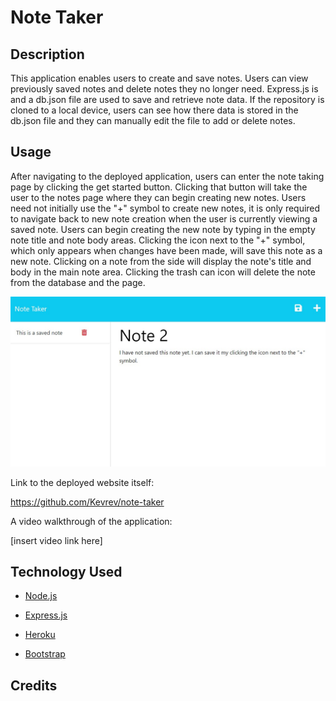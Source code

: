 # Note Taker

## Description

This application enables users to create and save notes. Users can view previously saved notes and delete notes they no longer need. Express.js is and a db.json file are used to save and retrieve note data. If the repository is cloned to a local device, users can see how there data is stored in the db.json file and they can manually edit the file to add or delete notes.

## Usage

After navigating to the deployed application, users can enter the note taking page by clicking the get started button. Clicking that button will take the user to the notes page where they can begin creating new notes. Users need not initially use the "+" symbol to create new notes, it is only required to navigate back to new note creation when the user is currently viewing a saved note. Users can begin creating the new note by typing in the empty note title and note body areas. Clicking the icon next to the "+" symbol, which only appears when changes have been made, will save this note as a new note. Clicking on a note from the side will display the note's title and body in the main note area. Clicking the trash can icon will delete the note from the database and the page. 

![Screenshot](/public/assets/images/screenshot.jpg)

Link to the deployed website itself:

https://github.com/Kevrev/note-taker

A video walkthrough of the application:

[insert video link here]

## Technology Used

- [Node.js](https://nodejs.org/en)

- [Express.js](https://expressjs.com/)

- [Heroku](https://www.heroku.com/)

- [Bootstrap](https://getbootstrap.com/)

## Credits


